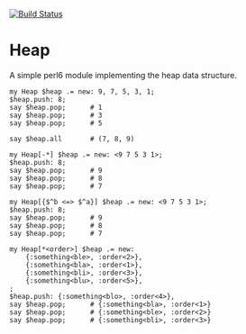 [![Build Status](https://travis-ci.org/FCO/Heap.svg?branch=master)](https://travis-ci.org/FCO/Heap)

# Heap

A simple perl6 module implementing the heap data structure.

```perl6
my Heap $heap .= new: 9, 7, 5, 3, 1;
$heap.push: 8;
say $heap.pop;		# 1
say $heap.pop;		# 3
say $heap.pop;		# 5

say $heap.all		# (7, 8, 9)

```

```perl6
my Heap[-*] $heap .= new: <9 7 5 3 1>;
$heap.push: 8;
say $heap.pop;		# 9
say $heap.pop;		# 8
say $heap.pop;		# 7

```

```perl6
my Heap[{$^b <=> $^a}] $heap .= new: <9 7 5 3 1>;
$heap.push: 8;
say $heap.pop;		# 9
say $heap.pop;		# 8
say $heap.pop;		# 7

```

```perl6
my Heap[*<order>] $heap .= new:
	{:something<ble>, :order<2>},
	{:something<bla>, :order<1>},
	{:something<bli>, :order<3>},
	{:something<blu>, :order<5>},
;
$heap.push: {:something<blo>, :order<4>},
say $heap.pop;		# {:something<bla>, :order<1>}
say $heap.pop;		# {:something<ble>, :order<2>}
say $heap.pop;		# {:something<bli>, :order<3>}

```
